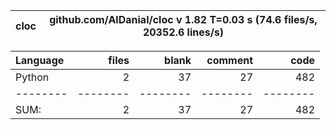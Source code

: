 cloc|github.com/AlDanial/cloc v 1.82  T=0.03 s (74.6 files/s, 20352.6 lines/s)
--- | ---

Language|files|blank|comment|code
:-------|-------:|-------:|-------:|-------:
Python|2|37|27|482
--------|--------|--------|--------|--------
SUM:|2|37|27|482
